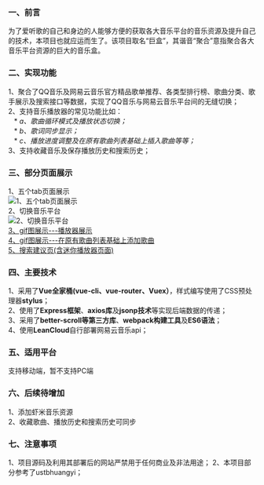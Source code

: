 ### 一、前言
为了爱听歌的自己和身边的人能够方便的获取各大音乐平台的音乐资源及提升自己的技术，本项目也就应运而生了。该项目取名“巨盒”，其谐音“聚合”意指聚合各大音乐平台资源的巨大的音乐盒。

### 二、实现功能
1、聚合了QQ音乐及网易云音乐官方精品歌单推荐、各类型排行榜、歌曲分类、歌手展示及搜索接口等数据，实现了QQ音乐与网易云音乐平台间的无缝切换；<br>
2、支持音乐播放器的常见功能比如：<br>
      &nbsp;&nbsp; * *a、歌曲循环模式及播放状态切换；*<br>
      &nbsp;&nbsp; * *b、歌词同步显示；*<br>
      &nbsp;&nbsp; * *c、播放进度调整及在原有歌曲列表基础上插入歌曲等等；*<br>
3、支持收藏音乐及保存播放历史和搜索历史；<br>

### 三、部分页面展示
1、五个tab页面展示 <br> 
![1、五个tab页面展示](http://ozrdoi3s5.bkt.clouddn.com/17-11-21/8934555.jpg) <br> 
2、切换音乐平台<br> 
![2、切换音乐平台](http://ozrdoi3s5.bkt.clouddn.com/17-11-21/62045405.jpg) <br>
[3、gif图展示---播放器展示](http://ozrdoi3s5.bkt.clouddn.com/17-11-21/893823.jpg) <br> 
[4、gif图展示---在原有歌曲列表基础上添加歌曲](http://ozrdoi3s5.bkt.clouddn.com/17-11-21/28236436.jpg) <br> 
[5、搜索建议页(含迷你播放器页面)](http://ozrdoi3s5.bkt.clouddn.com/17-11-21/30637395.jpg)<br> 

### 四、主要技术
 1、采用了**Vue全家桶(vue-cli、vue-router、Vuex）**，样式编写使用了CSS预处理器**stylus**；<br>
 2、使用了**Express框架**、**axios库**及**jsonp技术**等实现后端数据的传递；<br>
 3、采用了**better-scroll等第三方库**、**webpack构建工具**及**ES6语法**；<br>
 4、使用**LeanCloud**自行部署网易云音乐api；<br>

### 五、适用平台
支持移动端，暂不支持PC端

### 六、后续待增加
1、添加虾米音乐资源 <br>
2、收藏歌曲、播放历史和搜索历史可同步


### 七、注意事项
1、项目源码及利用其部署后的网站严禁用于任何商业及非法用途；
2、本项目部分参考了ustbhuangyi；

